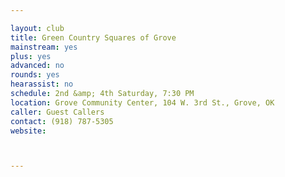 ```yaml
---

layout: club
title: Green Country Squares of Grove
mainstream: yes
plus: yes
advanced: no
rounds: yes
hearassist: no
schedule: 2nd &amp; 4th Saturday, 7:30 PM
location: Grove Community Center, 104 W. 3rd St., Grove, OK
caller: Guest Callers
contact: (918) 787-5305
website: 



---
```


